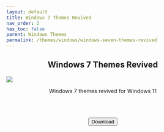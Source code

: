 ```yaml
---
layout: default
title: Windows 7 Themes Revived
nav_order: 2
has_toc: false
parent: Windows Themes
permalink: /themes/windows/windows-seven-themes-revived
---
```


<div class="card">
    <div class="container">
        <h2 class="text-delta" style="text-align:center">Windows 7 Themes Revived</h2>
        <img src="https://images-wixmp-ed30a86b8c4ca887773594c2.wixmp.com/i/836bd001-fc1e-41ac-8fce-917bee5d1f0e/dino2ml-ee84d62e-9ad3-4dbe-a5f3-62c414afec6e.png/v1/fill/w_1200,h_557,q_80,strp/windows_7_themes_revived_by_og_nimbi_dino2ml-fullview.jpg" class="squared-corners">
        <p class="text-delta" style="text-align:center">Windows 7 themes revived for Windows 11</p><br /><br />
        <p class="text-delta" style="text-align:center"><a href="https://www.deviantart.com/og-nimbi/art/Windows-7-Themes-Revived-1128145485" target="_blank">
            <button type="button" name="button" class="btn">Download</button></a></p>
    </div>
</div>